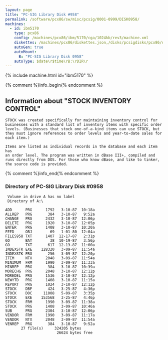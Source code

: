 ```yaml
---
layout: page
title: "PC-SIG Library Disk #958"
permalink: /software/pcx86/sw/misc/pcsig/0001-0999/DISK0958/
machines:
  - id: ibm5170
    type: pcx86
    config: /machines/pcx86/ibm/5170/cga/1024kb/rev3/machine.xml
    diskettes: /machines/pcx86/diskettes.json,/disks/pcsigdisks/pcx86/diskettes.json
    autoGen: true
    autoMount:
      B: "PC-SIG Library Disk 0958"
    autoType: $date\r$time\rB:\rDIR\r
---
```


{% include machine.html id="ibm5170" %}

{% comment %}info_begin{% endcomment %}

## Information about "STOCK INVENTORY CONTROL"

    STOCK was created specifically for maintaining inventory control for
    businesses with a standard list of inventory items with specific order
    levels. (Businesses that stock one-of-a-kind items can use STOCK, but
    they must ignore references to order levels and year-to-date sales for
    each item.)
    
    Items are listed as individual records in the database and each item has
    an order level. The program was written in dBase III+, compiled and
    runs directly from DOS. For those who know dBase, and like to tinker,
    the source code is provided.
{% comment %}info_end{% endcomment %}


### Directory of PC-SIG Library Disk #0958

     Volume in drive A has no label
     Directory of A:\

    ADD      PRG      1792   3-10-87  10:18a
    ALLREP   PRG       384   3-10-87   9:52a
    CHANGE   PRG      2432   3-10-87  12:06p
    DELETE   PRG      1920   3-10-87  12:05p
    ENTER    PRG      1408   3-10-87  10:20a
    FEED     OBJ        69   1-01-80  12:04a
    FILES958 TXT      1407  12-17-87   2:31p
    GO       BAT        38  10-19-87   3:56p
    GO       TXT       617  12-13-87  11:00a
    INDEXSTK EXE    128320   3-09-87  11:54a
    INDEXSTK PRG       256   3-09-87  12:20p
    ITEM     NTX      2048   3-09-87  11:54a
    MINIMUM  FRM      1990   3-09-87  11:33a
    MINREP   PRG       384   3-10-87  10:39a
    MORECHG  PRG      2048   3-10-87  12:12p
    MOREDEL  PRG      1536   3-10-87  12:12p
    NEWYTD   PRG      1408   3-10-87  11:15a
    REPORT   PRG      1024   3-10-87  12:12p
    STOCK    DBF       424   3-25-87   4:36p
    STOCK    DOC     11008   5-09-87   3:35p
    STOCK    EXE    153568   3-25-87   4:46p
    STOCK    FRM      1990   3-09-87  11:38a
    STOCK    PRG      1408   3-09-87  10:46a
    SUB      PRG      2304   3-10-87  12:06p
    VENDOR   FRM      1990   3-09-87  11:17a
    VENDOR   NTX      2048   3-09-87  11:54a
    VENREP   PRG       384   3-10-87   9:52a
           27 file(s)     324205 bytes
                           26624 bytes free
